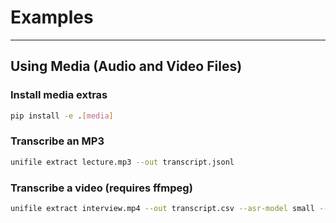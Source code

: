 # Examples #

----
## Using Media (Audio and Video Files)

### Install media extras
```bash
pip install -e .[media]
```

### Transcribe an MP3
```bash
unifile extract lecture.mp3 --out transcript.jsonl
```

### Transcribe a video (requires ffmpeg)
```bash
unifile extract interview.mp4 --out transcript.csv --asr-model small --asr-device cpu
```